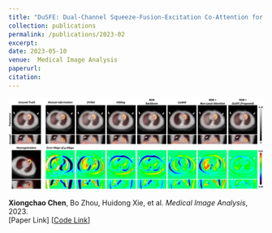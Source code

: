 ```yaml
---
title: "DuSFE: Dual-Channel Squeeze-Fusion-Excitation Co-Attention for Cross-Modality Registration of Cardiac SPECT and CT"
collection: publications
permalink: /publications/2023-02
excerpt: 
date: 2023-05-10
venue:  Medical Image Analysis
paperurl:  
citation: 
---
```

<p align="center">
  <img width="820" src="../figures/2023-MedIA-Chen.png">
</p>

**Xiongchao Chen**, Bo Zhou, Huidong Xie, et al. *Medical Image Analysis*, 2023.  
[Paper Link] [[Code Link](https://github.com/XiongchaoChen/DuSFE_CrossRegistration)]  
